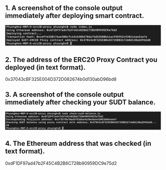 ## 1. A screenshot of the console output immediately after deploying smart contract.
![](./contractDeploy.png)
## 2. The address of the ERC20 Proxy Contract you deployed (in text format).
0x37043cBF325E004D372D082674b0d130abD96bd8
## 3. A screenshot of the console output immediately after checking your SUDT balance.
![](./sudtBalance.png)
## 4. The Ethereum address that was checked (in text format).
0xdF1DF97ad47b2F45C4B2B6C728b90959DC9e75d2
